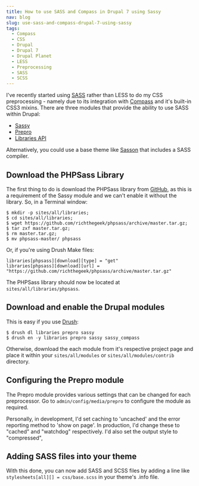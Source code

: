 ```yaml
---
title: How to use SASS and Compass in Drupal 7 using Sassy
nav: blog
slug: use-sass-and-compass-drupal-7-using-sassy
tags:
  - Compass
  - CSS
  - Drupal
  - Drupal 7
  - Drupal Planet
  - LESS
  - Preprocessing
  - SASS
  - SCSS
---
```

I've recently started using [SASS](http://sass-lang.com) rather than LESS to do my CSS preprocessing - namely due to its integration with [Compass](http://compass-style.org) and it's built-in CSS3 mixins. There are three modules that provide the ability to use SASS within Drupal:

* [Sassy](http://drupal.org/project/sassy "Sassy module on drupal.org")
* [Prepro](http://drupal.org/project/prepro "Prepro module on drupal.org")
* [Libraries API](http://drupal.org/project/libraries "Libraries API module on drupal.org")

Alternatively, you could use a base theme like [Sasson](http://drupal.org/project/sasson "Sasson theme on drupal.org") that includes a SASS compiler.

## Download the PHPSass Library

The first thing to do is download the PHPSass library from [GitHub](https://github.com/richthegeek/phpsass "PHPSass on GitHub"), as this is a requirement of the Sassy module and we can't enable it without the library. So, in a Terminal window:

    $ mkdir -p sites/all/libraries; 
    $ cd sites/all/libraries; 
    $ wget https://github.com/richthegeek/phpsass/archive/master.tar.gz; 
    $ tar zxf master.tar.gz; 
    $ rm master.tar.gz; 
    $ mv phpsass-master/ phpsass

Or, if you're using Drush Make files:

    libraries[phpsass][download][type] = "get"
    libraries[phpsass][download][url] = "https://github.com/richthegeek/phpsass/archive/master.tar.gz"

The PHPSass library should now be located at `sites/all/libraries/phpsass`.

## Download and enable the Drupal modules

This is easy if you use [Drush](http://drupal.org/project/drush):

    $ drush dl libraries prepro sassy
    $ drush en -y libraries prepro sassy sassy_compass

Otherwise, download the each module from it's respective project page and place it within your `sites/all/modules` or `sites/all/modules/contrib` directory.

## Configuring the Prepro module

The Prepro module provides various settings that can be changed for each preprocessor. Go to `admin/config/media/prepro` to configure the module as required.

Personally, in development, I'd set caching to 'uncached' and the error reporting method to 'show on page'. In production, I'd change these to "cached" and "watchdog" respectively. I'd also set the output style to "compressed",

## Adding SASS files into your theme

With this done, you can now add SASS and SCSS files by adding a line like `stylesheets[all][] = css/base.scss` in your theme's .info file.